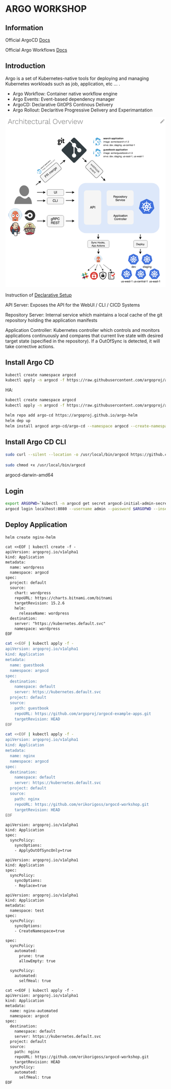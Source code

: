 # ARGO WORKSHOP

## Information
Official ArgoCD [Docs](https://argo-cd.readthedocs.io/en/stable/)

Official Argo Workflows [Docs](https://argoproj.github.io/argo-workflows/)

## Introduction

Argo is a set of Kubernetes-native tools for deploying and managing Kubernetes workloads such as job, application, etc ... .

- Argo Workflow: Container native workflow engine
- Argo Events: Event-based dependency manager
- ArgoCD: Declarative GitOPS Continous Delivery
- Argo Rollout: Declaritive Progressive Delivery and Experimantation

![](assets/arch.png)

Instruction of [Declarative Setup](https://argo-cd.readthedocs.io/en/stable/operator-manual/declarative-setup/#quick-reference)

API Server: Exposes the API for the WebUI / CLI / CICD Systems

Repository Server: Internal service which maintains a local cache of the git repository holding the application manifests

Application Controller: Kubernetes controller which controls and monitors applications continuously and compares that current live state with desired target state (specified in the repository). If a OutOfSync is detected, it will take corrective actions.

## Install Argo CD

```bash
kubectl create namespace argocd
kubectl apply -n argocd -f https://raw.githubusercontent.com/argoproj/argo-cd/v2.5.0/manifests/install.yaml
```

HA:

```bash
kubectl create namespace argocd
kubectl apply -n argocd -f https://raw.githubusercontent.com/argoproj/argo-cd/v2.5.0/manifests/ha/install.yaml
```

```bash
helm repo add argo-cd https://argoproj.github.io/argo-helm
helm dep up
helm install argocd argo-cd/argo-cd --namespace argocd --create-namespace
```

## Install Argo CD CLI
```bash
sudo curl --silent --location -o /usr/local/bin/argocd https://github.com/argoproj/argo-cd/releases/download/v2.5.0/argocd-linux-amd64

sudo chmod +x /usr/local/bin/argocd
```
argocd-darwin-amd64

## Login
```bash
export ARGOPWD=`kubectl -n argocd get secret argocd-initial-admin-secret -o jsonpath="{.data.password}" | base64 -d`
argocd login localhost:8080 --username admin --password $ARGOPWD --insecure
```

## Deploy Application
```bash
helm create nginx-helm

```

```
cat <<EOF | kubectl create -f -
apiVersion: argoproj.io/v1alpha1
kind: Application
metadata:
  name: wordpress
  namespace: argocd
spec:
  project: default
  source:
    chart: wordpress
    repoURL: https://charts.bitnami.com/bitnami
    targetRevision: 15.2.6
    helm:
      releaseName: wordpress
  destination:
    server: "https://kubernetes.default.svc"
    namespace: wordpress
EOF
```

```bash
cat <<EOF | kubectl apply -f -
apiVersion: argoproj.io/v1alpha1
kind: Application
metadata:
  name: guestbook
  namespace: argocd
spec:
  destination:
    namespace: default
    server: https://kubernetes.default.svc
  project: default
  source:
    path: guestbook
    repoURL: https://github.com/argoproj/argocd-example-apps.git
    targetRevision: HEAD
EOF
```

```bash
cat <<EOF | kubectl apply -f -
apiVersion: argoproj.io/v1alpha1
kind: Application
metadata:
  name: nginx
  namespace: argocd
spec:
  destination:
    namespace: default
    server: https://kubernetes.default.svc
  project: default
  source:
    path: nginx
    repoURL: https://github.com/erikorigoss/argocd-workshop.git
    targetRevision: HEAD
EOF
```

```
apiVersion: argoproj.io/v1alpha1
kind: Application
spec:
  syncPolicy:
    syncOptions:
    - ApplyOutOfSyncOnly=true
```

```
apiVersion: argoproj.io/v1alpha1
kind: Application
spec:
  syncPolicy:
    syncOptions:
    - Replace=true
```

```
apiVersion: argoproj.io/v1alpha1
kind: Application
metadata:
  namespace: test
spec:
  syncPolicy:
    syncOptions:
    - CreateNamespace=true
```

```
spec:
  syncPolicy:
    automated:
      prune: true
      allowEmpty: true
```

```spec:
  syncPolicy:
    automated:
      selfHeal: true
```

```
cat <<EOF | kubectl apply -f -
apiVersion: argoproj.io/v1alpha1
kind: Application
metadata:
  name: nginx-automated
  namespace: argocd
spec:
  destination:
    namespace: default
    server: https://kubernetes.default.svc
  project: default
  source:
    path: nginx
    repoURL: https://github.com/erikorigoss/argocd-workshop.git
    targetRevision: HEAD
  syncPolicy:
    automated:
      selfHeal: true
EOF
```
